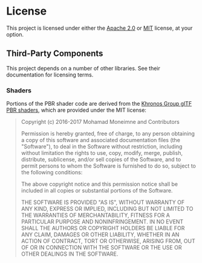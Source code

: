# License

This project is licensed under either the [Apache 2.0](http://www.apache.org/licenses/LICENSE-2.0) or [MIT](http://opensource.org/licenses/MIT) license, at your option.

## Third-Party Components

This project depends on a number of other libraries. See their documentation for licensing terms.

### Shaders

Portions of the PBR shader code are derived from the [Khronos Group glTF PBR shaders](https://github.com/KhronosGroup/glTF-WebGL-PBR),
which are provided under the MIT license:

> Copyright (c) 2016-2017 Mohamad Moneimne and Contributors
>
> Permission is hereby granted, free of charge, to any person obtaining a copy of this software and associated documentation files (the "Software"), to deal in the Software without restriction, including without limitation the rights to use, copy, modify, merge, publish, distribute, sublicense, and/or sell copies of the Software, and to permit persons to whom the Software is furnished to do so, subject to the following conditions:
>
> The above copyright notice and this permission notice shall be included in all copies or substantial portions of the Software.
>
> THE SOFTWARE IS PROVIDED "AS IS", WITHOUT WARRANTY OF ANY KIND, EXPRESS OR IMPLIED, INCLUDING BUT NOT LIMITED TO THE WARRANTIES OF MERCHANTABILITY, FITNESS FOR A PARTICULAR PURPOSE AND NONINFRINGEMENT. IN NO EVENT SHALL THE AUTHORS OR COPYRIGHT HOLDERS BE LIABLE FOR ANY CLAIM, DAMAGES OR OTHER LIABILITY, WHETHER IN AN ACTION OF CONTRACT, TORT OR OTHERWISE, ARISING FROM, OUT OF OR IN CONNECTION WITH THE SOFTWARE OR THE USE OR OTHER DEALINGS IN THE SOFTWARE.
